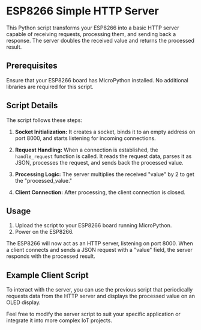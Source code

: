 # ESP8266 Simple HTTP Server

This Python script transforms your ESP8266 into a basic HTTP server capable of receiving requests, processing them, and sending back a response. The server doubles the received value and returns the processed result.

## Prerequisites

Ensure that your ESP8266 board has MicroPython installed. No additional libraries are required for this script.

## Script Details

The script follows these steps:

1. **Socket Initialization:** It creates a socket, binds it to an empty address on port 8000, and starts listening for incoming connections.

2. **Request Handling:** When a connection is established, the `handle_request` function is called. It reads the request data, parses it as JSON, processes the request, and sends back the processed value.

3. **Processing Logic:** The server multiplies the received "value" by 2 to get the "processed_value."

4. **Client Connection:** After processing, the client connection is closed.

## Usage

1. Upload the script to your ESP8266 board running MicroPython.
2. Power on the ESP8266.

The ESP8266 will now act as an HTTP server, listening on port 8000. When a client connects and sends a JSON request with a "value" field, the server responds with the processed result.

## Example Client Script

To interact with the server, you can use the previous script that periodically requests data from the HTTP server and displays the processed value on an OLED display.

Feel free to modify the server script to suit your specific application or integrate it into more complex IoT projects.
